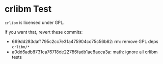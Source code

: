 crlibm Test
===========

`crlibm` is licensed under GPL.

If you want that, revert these commits:
- 669dd283daf1795c2cc7e31a475904cc75c56b62: rm: remove GPL deps `crlibm/*`
- a0dd6adb8731ca76718de22786fadb1ae8aeca3a: math: ignore all crlibm tests

